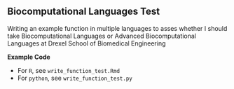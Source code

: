 ## Biocomputational Languages Test

Writing an example function in multiple languages to asses whether I should take Biocomputational Languages or Advanced Biocomputational Languages at Drexel School of Biomedical Engineering 

**Example Code**

- For `R`, see `write_function_test.Rmd`
- For `python`, see `write_function_test.py`
